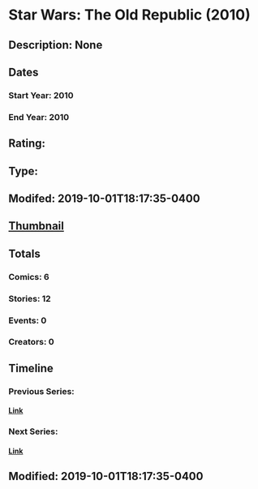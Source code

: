 # Star Wars: The Old Republic (2010)
## Description: None
## Dates
### Start Year: 2010
### End Year: 2010
## Rating: 
## Type: 
## Modifed: 2019-10-01T18:17:35-0400
## [Thumbnail](http://i.annihil.us/u/prod/marvel/i/mg/1/60/5d9398363e644.jpg)
## Totals
### Comics: 6
### Stories: 12
### Events: 0
### Creators: 0
## Timeline
### Previous Series: 
#### [Link]()
### Next Series: 
#### [Link]()
## Modified: 2019-10-01T18:17:35-0400